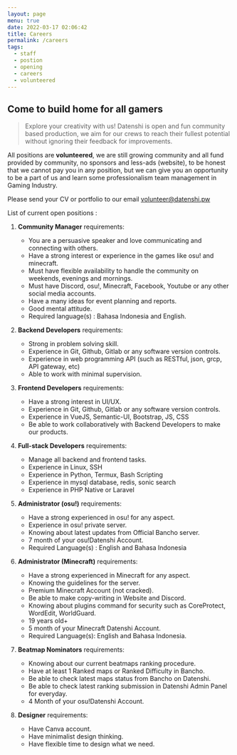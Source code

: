 ```yaml
---
layout: page
menu: true
date: 2022-03-17 02:06:42
title: Careers
permalink: /careers
tags:
  - staff
  - postion
  - opening
  - careers
  - volunteered
---
```

## **Come to build home for all gamers**

> Explore your creativity with us! Datenshi is open and fun community based production, we aim for our crews to reach their fullest potential without ignoring their feedback for improvements.

All positions are **volunteered**, we are still growing community and all fund provided by community, no sponsors and less-ads (website), to be honest that we cannot pay you in any position, but we can give you an opportunity to be a part of us and learn some professionalism team management in Gaming Industry.

Please send your CV or portfolio to our email [volunteer@datenshi.pw](mailto:volunteer@datenshi.pw)

List of current open positions :

1. **Community Manager** requirements:

   * You are a persuasive speaker and love communicating and connecting with others.
   * Have a strong interest or experience in the games like osu! and minecraft.
   * Must have flexible availability to handle the community on weekends, evenings and mornings.
   * Must have Discord, osu!, Minecraft, Facebook, Youtube or any other social media accounts.
   * Have a many ideas for event planning and reports.
   * Good mental attitude.
   * Required language(s) : Bahasa Indonesia and English.
2. **Backend Developers** requirements:

   * Strong in problem solving skill.
   * Experience in Git, Github, Gitlab or any software version controls.
   * Experience in web programming API (such as RESTful, json, grcp, API gateway, etc)
   * Able to work with minimal supervision.
3. **Frontend Developers** requirements:

   * Have a strong interest in UI/UX.
   * Experience in Git, Github, Gitlab or any software version controls.
   * Experience in VueJS, Semantic-UI, Bootstrap, JS, CSS
   * Be able to work collaboratively with Backend Developers to make our products.
4. **Full-stack Developers** requirements:

   * Manage all backend and frontend tasks.
   * Experience in Linux, SSH
   * Experience in Python, Termux, Bash Scripting
   * Experience in mysql database, redis, sonic search
   * Experience in PHP Native or Laravel
5. **Administrator (osu!)** requirements:

   * Have a strong experienced in osu! for any aspect.
   * Experience in osu! private server.
   * Knowing about latest updates from Official Bancho server.
   * 7 month of your osu!Datenshi Account.
   * Required Language(s) : English and Bahasa Indonesia
6. **Administrator (Minecraft)** requirements:

   * Have a strong experienced in Minecraft for any aspect.
   * Knowing the guidelines for the server.
   * Premium Minecraft Account (not cracked).
   * Be able to make copy-writing in Website and Discord.
   * Knowing about plugins command for security such as CoreProtect, WordEdit, WorldGuard.
   * 19 years old+
   * 5 month of your Minecraft Datenshi Account.
   * Required Language(s): English and Bahasa Indonesia.
7. **Beatmap Nominators** requirements:

   * Knowing about our current beatmaps ranking procedure.
   * Have at least 1 Ranked maps or Ranked Difficulty in Bancho.
   * Be able to check latest maps status from Bancho on Datenshi.
   * Be able to check latest ranking submission in Datenshi Admin Panel for everyday.
   * 4 Month of your osu!Datenshi Account.
8. **Designer** requirements:

   * Have Canva account.
   * Have minimalist design thinking.
   * Have flexible time to design what we need.